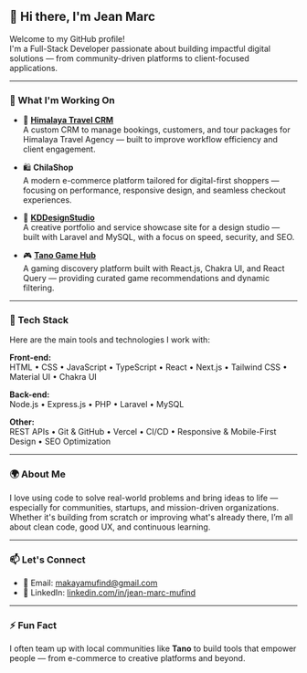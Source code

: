 ## 👋 Hi there, I'm Jean Marc

Welcome to my GitHub profile!  
I'm a Full-Stack Developer passionate about building impactful digital solutions — from community-driven platforms to client-focused applications.

---

### 🚀 What I'm Working On

- 🧭 **[Himalaya Travel CRM](https://himalayatravel.net)**  
  A custom CRM to manage bookings, customers, and tour packages for Himalaya Travel Agency — built to improve workflow efficiency and client engagement.

- 🛍 **ChilaShop**  
  A modern e-commerce platform tailored for digital-first shoppers — focusing on performance, responsive design, and seamless checkout experiences.

- 🎨 **[KDDesignStudio](https://kddesignstudio.net/)**  
  A creative portfolio and service showcase site for a design studio — built with Laravel and MySQL, with a focus on speed, security, and SEO.

- 🎮 **[Tano Game Hub](https://tano-game-hub.vercel.app/)**  
  A gaming discovery platform built with React.js, Chakra UI, and React Query — providing curated game recommendations and dynamic filtering.

---

### 🧰 Tech Stack

Here are the main tools and technologies I work with:

**Front-end:**  
HTML • CSS • JavaScript • TypeScript • React • Next.js • Tailwind CSS • Material UI • Chakra UI

**Back-end:**  
Node.js • Express.js • PHP • Laravel • MySQL

**Other:**  
REST APIs • Git & GitHub • Vercel • CI/CD • Responsive & Mobile-First Design • SEO Optimization

---

### 🌍 About Me

I love using code to solve real-world problems and bring ideas to life — especially for communities, startups, and mission-driven organizations. Whether it's building from scratch or improving what's already there, I’m all about clean code, good UX, and continuous learning.

---

### 📫 Let's Connect

- 📧 Email: makayamufind@gmail.com  
- 💼 LinkedIn: [linkedin.com/in/jean-marc-mufind](https://linkedin.com/in/jean-marc-mufind)

---

### ⚡ Fun Fact

I often team up with local communities like **Tano** to build tools that empower people — from e-commerce to creative platforms and beyond.

